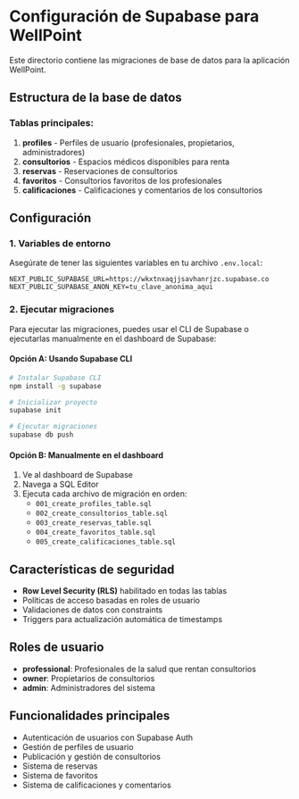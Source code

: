 # Configuración de Supabase para WellPoint

Este directorio contiene las migraciones de base de datos para la aplicación WellPoint.

## Estructura de la base de datos

### Tablas principales:

1. **profiles** - Perfiles de usuario (profesionales, propietarios, administradores)
2. **consultorios** - Espacios médicos disponibles para renta
3. **reservas** - Reservaciones de consultorios
4. **favoritos** - Consultorios favoritos de los profesionales
5. **calificaciones** - Calificaciones y comentarios de los consultorios

## Configuración

### 1. Variables de entorno

Asegúrate de tener las siguientes variables en tu archivo `.env.local`:

```env
NEXT_PUBLIC_SUPABASE_URL=https://wkxtnxaqjjsavhanrjzc.supabase.co
NEXT_PUBLIC_SUPABASE_ANON_KEY=tu_clave_anonima_aqui
```

### 2. Ejecutar migraciones

Para ejecutar las migraciones, puedes usar el CLI de Supabase o ejecutarlas manualmente en el dashboard de Supabase:

#### Opción A: Usando Supabase CLI
```bash
# Instalar Supabase CLI
npm install -g supabase

# Inicializar proyecto
supabase init

# Ejecutar migraciones
supabase db push
```

#### Opción B: Manualmente en el dashboard
1. Ve al dashboard de Supabase
2. Navega a SQL Editor
3. Ejecuta cada archivo de migración en orden:
   - `001_create_profiles_table.sql`
   - `002_create_consultorios_table.sql`
   - `003_create_reservas_table.sql`
   - `004_create_favoritos_table.sql`
   - `005_create_calificaciones_table.sql`

## Características de seguridad

- **Row Level Security (RLS)** habilitado en todas las tablas
- Políticas de acceso basadas en roles de usuario
- Validaciones de datos con constraints
- Triggers para actualización automática de timestamps

## Roles de usuario

- **professional**: Profesionales de la salud que rentan consultorios
- **owner**: Propietarios de consultorios
- **admin**: Administradores del sistema

## Funcionalidades principales

- Autenticación de usuarios con Supabase Auth
- Gestión de perfiles de usuario
- Publicación y gestión de consultorios
- Sistema de reservas
- Sistema de favoritos
- Sistema de calificaciones y comentarios
